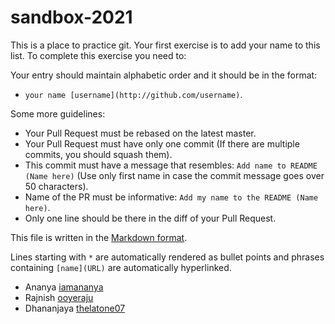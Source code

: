 # sandbox-2021
This is a place to practice git. Your first exercise is to add your name to this list.
To complete this exercise you need to:

Your entry should maintain alphabetic order and it should be in the format:

- `your name [username](http://github.com/username)`. 

Some more guidelines:

* Your Pull Request must be rebased on the latest master.
* Your Pull Request must have only one commit (If there are multiple commits, you should squash them).
* This commit must have a message that resembles: `Add name to README (Name here)` (Use only first name in case the commit message goes over 50 characters).
* Name of the PR must be informative: `Add my name to the README (Name here)`.
* Only one line should be there in the diff of your Pull Request.

This file is written in the [Markdown format](https://guides.github.com/features/mastering-markdown/).

Lines starting with `*` are automatically rendered as bullet points and phrases containing `[name](URL)` are automatically hyperlinked.
* Ananya [iamananya](http://github.com/iamananya)
* Rajnish [ooyeraju](http://github.com/ooyeraju)
* Dhananjaya [thelatone07](https://github.com/thelastone07)